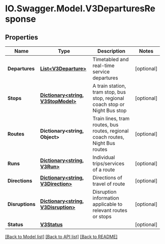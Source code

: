 # IO.Swagger.Model.V3DeparturesResponse
## Properties

Name | Type | Description | Notes
------------ | ------------- | ------------- | -------------
**Departures** | [**List&lt;V3Departure&gt;**](V3Departure.md) | Timetabled and real-time service departures | [optional] 
**Stops** | [**Dictionary&lt;string, V3StopModel&gt;**](V3StopModel.md) | A train station, tram stop, bus stop, regional coach stop or Night Bus stop | [optional] 
**Routes** | **Dictionary&lt;string, Object&gt;** | Train lines, tram routes, bus routes, regional coach routes, Night Bus routes | [optional] 
**Runs** | [**Dictionary&lt;string, V3Run&gt;**](V3Run.md) | Individual trips/services of a route | [optional] 
**Directions** | [**Dictionary&lt;string, V3Direction&gt;**](V3Direction.md) | Directions of travel of route | [optional] 
**Disruptions** | [**Dictionary&lt;string, V3Disruption&gt;**](V3Disruption.md) | Disruption information applicable to relevant routes or stops | [optional] 
**Status** | [**V3Status**](V3Status.md) |  | [optional] 

[[Back to Model list]](../README.md#documentation-for-models) [[Back to API list]](../README.md#documentation-for-api-endpoints) [[Back to README]](../README.md)

